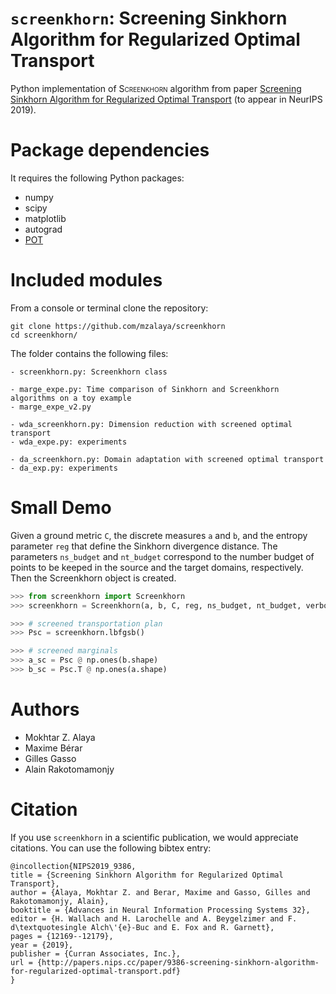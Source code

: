 
# `screenkhorn`: Screening Sinkhorn Algorithm for Regularized Optimal Transport

Python implementation of <font style="font-variant: small-caps">Screenkhorn</font> algorithm from paper [Screening Sinkhorn Algorithm for Regularized Optimal Transport](https://arxiv.org/abs/1906.08540) (to appear in NeurIPS 2019).

Package dependencies
====================
It requires the following Python packages:

- numpy
- scipy
- matplotlib
- autograd
- [POT](https://github.com/rflamary/POT)

Included modules
================
From a console or terminal clone the repository:
```
git clone https://github.com/mzalaya/screenkhorn
cd screenkhorn/
```
The folder contains the following files:
```
- screenkhorn.py: Screenkhorn class

- marge_expe.py: Time comparison of Sinkhorn and Screenkhorn algorithms on a toy example
- marge_expe_v2.py

- wda_screenkhorn.py: Dimension reduction with screened optimal transport
- wda_expe.py: experiments

- da_screenkhorn.py: Domain adaptation with screened optimal transport
- da_exp.py: experiments

```

Small Demo
==========
Given a ground metric `C`, the discrete measures `a` and `b`, and the entropy parameter `reg` that define the Sinkhorn divergence
distance. The parameters `ns_budget` and `nt_budget` correspond to the number budget of points to be keeped in the source and the target domains, respectively. Then the Screenkhorn object is created.

```python
>>> from screenkhorn import Screenkhorn 
>>> screenkhorn = Screenkhorn(a, b, C, reg, ns_budget, nt_budget, verbose=False)

>>> # screened transportation plan 
>>> Psc = screenkhorn.lbfgsb()

>>> # screened marginals
>>> a_sc = Psc @ np.ones(b.shape)
>>> b_sc = Psc.T @ np.ones(a.shape)
```    


Authors
========

* Mokhtar Z. Alaya
* Maxime Bérar
* Gilles Gasso
* Alain Rakotomamonjy

Citation
========
If you use `screenkhorn` in a scientific publication, we would appreciate citations. You can use the following bibtex entry:
```
@incollection{NIPS2019_9386,
title = {Screening Sinkhorn Algorithm for Regularized Optimal Transport},
author = {Alaya, Mokhtar Z. and Berar, Maxime and Gasso, Gilles and Rakotomamonjy, Alain},
booktitle = {Advances in Neural Information Processing Systems 32},
editor = {H. Wallach and H. Larochelle and A. Beygelzimer and F. d\textquotesingle Alch\'{e}-Buc and E. Fox and R. Garnett},
pages = {12169--12179},
year = {2019},
publisher = {Curran Associates, Inc.},
url = {http://papers.nips.cc/paper/9386-screening-sinkhorn-algorithm-for-regularized-optimal-transport.pdf}
}
```